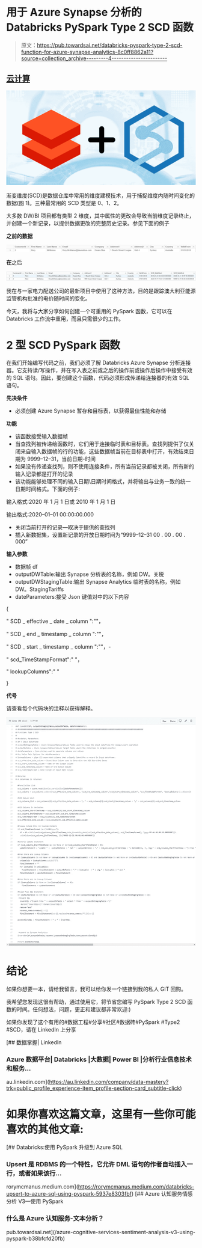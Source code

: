 # 用于 Azure Synapse 分析的 Databricks PySpark Type 2 SCD 函数

> 原文：<https://pub.towardsai.net/databricks-pyspark-type-2-scd-function-for-azure-synapse-analytics-8c0ff8862a11?source=collection_archive---------4----------------------->

## [云计算](https://towardsai.net/p/category/cloud-computing)

![](img/e148d07a5552c24b7497d27b37fe2373.png)

渐变维度(SCD)是数据仓库中常用的维度建模技术，用于捕捉维度内随时间变化的数据(图 1)。三种最常用的 SCD 类型是 0、1、2。

大多数 DW/BI 项目都有类型 2 维度，其中属性的更改会导致当前维度记录终止，并创建一个新记录，以提供数据更改的完整历史记录。参见下面的例子

**之前的数据**

![](img/0e781de3194679eb705b35f118e38b63.png)

**在**之后

![](img/eb6dda5fdbaaf24068a9d6816df4f2b5.png)

我在与一家电力配送公司的最新项目中使用了这种方法，目的是跟踪澳大利亚能源监管机构批准的电价随时间的变化。

今天，我将与大家分享如何创建一个可重用的 PySpark 函数，它可以在 Databricks 工作流中重用，而且只需很少的工作。

# 2 型 SCD PySpark 函数

在我们开始编写代码之前，我们必须了解 Databricks Azure Synapse 分析连接器。它支持读/写操作，并在写入表之前或之后的操作前或操作后操作中接受有效的 SQL 语句。因此，要创建这个函数，代码必须形成传递给连接器的有效 SQL 语句。

**先决条件**

*   必须创建 Azure Synapse 暂存和目标表，以获得最佳性能和存储

**功能**

*   该函数接受输入数据帧
*   当查找列被传递给函数时，它们用于连接临时表和目标表。查找列提供了仅关闭来自输入数据帧的行的功能，这些数据帧当前在目标表中打开，有效结束日期为 9999–12–31，当前日期-时间
*   如果没有传递查找列，则不使用连接条件，所有当前记录都被关闭，所有新的输入记录都是打开的记录
*   该功能能够处理不同的输入日期\日期时间格式，并将输出与业务一致的统一日期时间格式。下面的例子:

输入格式:2020 年 1 月 1 日或 2010 年 1 月 1 日

输出格式:2020–01–01 00:00:00.000

*   关闭当前打开的记录—取决于提供的查找列
*   插入新数据集，设置新记录的开放日期时间为“9999–12–31 00 . 00 . 00 . 000”

**输入参数**

*   数据帧 df
*   outputDWTable:输出 Synapse 分析表的名称，例如 DW。关税
*   outputDWStagingTable:输出 Synapse Analytics 临时表的名称，例如 DW。StagingTariffs
*   dateParameters:接受 Json 键值对中的以下内容

{

" SCD _ effective _ date _ column ":"<enter here="" input="" date="" column="">"，</enter>

" SCD _ end _ timestamp _ column ":"<enter here="" scd="" enddate="" column="" name="">"，</enter>

" SCD _ start _ timestamp _ column ":"<enter here="" scd="" startdate="" column="" name="">"，-</enter>

" scd_TimeStampFormat":" <enter here="" source="" date="" format="" this="" is="" used="" to="" convert="" destination="" datetype="">"，</enter>

" lookupColumns":" <enter lookupcolumn="" pipe="" seperated="">"</enter>

}

**代号**

请查看每个代码块的注释以获得解释。

![](img/fbd031d3c2a903a5c352efc8275c9d62.png)

# 结论

如果你想要一本，请给我留言，我可以给你发一个链接到我的私人 GIT 回购。

我希望您发现这很有帮助，通过使用它，将节省您编写 PySpark Type 2 SCD 函数的时间。任何想法，问题，更正和建议都非常欢迎:)

如果你发现了这个有用的#数据工程#分享#社区#数据砖#PySpark #Type2 #SCD，请在 LinkedIn 上分享

[](https://au.linkedin.com/company/data-mastery?trk=public_profile_experience-item_profile-section-card_subtitle-click) [## 数据掌握| LinkedIn

### Azure 数据平台| Databricks |大数据| Power BI |分析行业信息技术和服务…

au.linkedin.com](https://au.linkedin.com/company/data-mastery?trk=public_profile_experience-item_profile-section-card_subtitle-click) 

# 如果你喜欢这篇文章，这里有一些你可能喜欢的其他文章:

[](https://rorymcmanus.medium.com/databricks-upsert-to-azure-sql-using-pyspark-5937e8303fbf) [## Databricks:使用 PySpark 升级到 Azure SQL

### Upsert 是 RDBMS 的一个特性，它允许 DML 语句的作者自动插入一行，或者如果该行…

rorymcmanus.medium.com](https://rorymcmanus.medium.com/databricks-upsert-to-azure-sql-using-pyspark-5937e8303fbf) [](/azure-cognitive-services-sentiment-analysis-v3-using-pyspark-b38bfcfd20fb) [## Azure 认知服务情感分析 V3—使用 PySpark

### 什么是 Azure 认知服务-文本分析？

pub.towardsai.net](/azure-cognitive-services-sentiment-analysis-v3-using-pyspark-b38bfcfd20fb)
